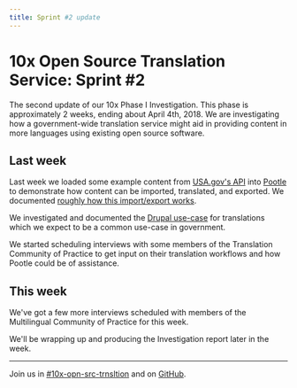 ```yaml
---
title: Sprint #2 update
---
```

# 10x Open Source Translation Service: Sprint #2

The second update of our 10x Phase I Investigation. This phase is approximately
2 weeks, ending about April 4th, 2018. We are investigating how
a government-wide translation service might aid in providing content in more
languages using existing open source software.


## Last week

Last week we loaded some example content from [USA.gov's
API](https://platform-api.usa.gov/) into
[Pootle](https://translate.app.cloud.gov/projects/usa-gov-example/) to
demonstrate how content can be imported, translated, and exported. We documented
[roughly how this import/export
works](https://github.com/18F/10x-translation-service/blob/master/workflow.md#upload-content-for-translation).

We investigated and documented the [Drupal use-case](use-cases/drupal.md) for
translations which we expect to be a common use-case in government.

We started scheduling interviews with some members of the Translation Community
of Practice to get input on their translation workflows and how Pootle could be
of assistance.


## This week

We've got a few more interviews scheduled with members of the Multilingual
Community of Practice for this week.

We'll be wrapping up and producing the Investigation report later in the week.


---
Join us in
[#10x-opn-src-trnsltion](https://gsa-tts.slack.com/messages/C9S0B4A5U) and on
[GitHub](https://github.com/18F/10x-translation-service).
